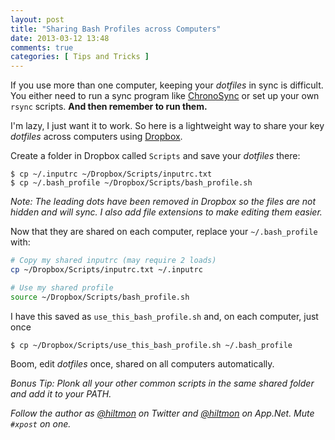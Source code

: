```yaml
---
layout: post
title: "Sharing Bash Profiles across Computers"
date: 2013-03-12 13:48
comments: true
categories: [ Tips and Tricks ]
---
```


If you use more than one computer, keeping your *dotfiles* in sync is difficult. You either need to run a sync program like [ChronoSync](http://www.econtechnologies.com/pages/cs/chrono_overview.html) or set up your own `rsync` scripts. **And then remember to run them.**

I'm lazy, I just want it to work. So here is a lightweight way to share your key *dotfiles* across computers using [Dropbox](https://www.dropbox.com).

Create a folder in Dropbox called `Scripts` and save your *dotfiles* there:

	$ cp ~/.inputrc ~/Dropbox/Scripts/inputrc.txt
	$ cp ~/.bash_profile ~/Dropbox/Scripts/bash_profile.sh
	
*Note: The leading dots have been removed in Dropbox so the files are not hidden and will sync. I also add file extensions to make editing them easier.*

Now that they are shared on each computer, replace your `~/.bash_profile` with:

``` bash
# Copy my shared inputrc (may require 2 loads)
cp ~/Dropbox/Scripts/inputrc.txt ~/.inputrc

# Use my shared profile
source ~/Dropbox/Scripts/bash_profile.sh
```

I have this saved as `use_this_bash_profile.sh` and, on each computer, just once

	$ cp ~/Dropbox/Scripts/use_this_bash_profile.sh ~/.bash_profile

Boom, edit *dotfiles* once, shared on all computers automatically.

*Bonus Tip: Plonk all your other common scripts in the same shared folder and add it to your PATH.*

*Follow the author as [@hiltmon](https://twitter.com/hiltmon) on Twitter and [@hiltmon](http://alpha.app.net/hiltmon) on App.Net. Mute `#xpost` on one.*
